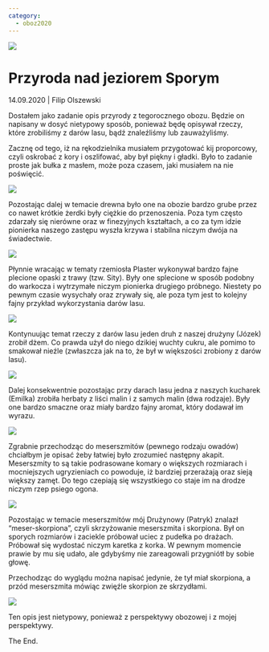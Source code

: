 ```yaml
---
category:
  - oboz2020
---
```


![](https://lh4.googleusercontent.com/fCOriq87EZtoWbXKhVQdgbsKnsl33fVsDrm-b9eu6UwtHun8qSbVxrzjfX3ki1FooO1OJ5JpZZOPEaE5XrS97qFq0g6sLAZd2NUyPykIpSa9Ssy5qnPn71k7vmZ4urTSipCXQ0ez)

# Przyroda nad jeziorem Sporym

14.09.2020 | Filip Olszewski

Dostałem jako zadanie opis przyrody z tegorocznego obozu. Będzie on napisany w dosyć nietypowy sposób, ponieważ będę opisywał rzeczy, które zrobiliśmy z darów lasu, bądź znaleźliśmy lub zauważyliśmy.

Zacznę od tego, iż na rękodzielnika musiałem przygotować kij proporcowy, czyli oskrobać z kory i oszlifować, aby był piękny i gładki. Było to zadanie proste jak bułka z masłem, może poza czasem, jaki musiałem na nie poświęcić.

![](https://lh5.googleusercontent.com/pX_malqbo8iiNDJneHMGCcU4b1c53tHxVORJz-Hs3vOW70Bud-9cJxTcO1vghJ2HJBHePNMGpUUHyXri0vpKIVDBsQwr1WsRX_4m4xh-cs_a-vQrfLv_RjsWta2wxz22fJVVbNkE)

Pozostając dalej w temacie drewna było one na obozie bardzo grube przez co nawet krótkie żerdki były ciężkie do przenoszenia. Poza tym często zdarzały się nierówne oraz w finezyjnych kształtach, a co za tym idzie pionierka naszego zastępu wyszła krzywa i stabilna niczym dwója na świadectwie.

![](https://lh6.googleusercontent.com/kwJPWAsUOOQL2FYmW0rff4Q8IPAdM2RIyNtf-FPWm-Og_FTHx0fvhNYF6U45l1p4s2p6gmYG3EF1neUfaMWOOm5raGbX9qG-VRIPeDM14uwGcR-bMkAu6vDAWsT03cTSjeAVkxOm)

Płynnie wracając w tematy rzemiosła Plaster wykonywał bardzo fajne plecione opaski z trawy (tzw. Sity). Były one splecione w sposób podobny do warkocza i wytrzymałe niczym pionierka drugiego próbnego. Niestety po pewnym czasie wysychały oraz zrywały się, ale poza tym jest to kolejny fajny przykład wykorzystania darów lasu.

![](https://lh6.googleusercontent.com/q0QGzULO1x4y7DrF0JQ5ChJYy9dhcB8lTYAP5klY6MzuQ2JlWzx0QDrsFRPb-BNRGmW8hHL51_GvorlTC1d4oznaY9xFBj2evl1UgH0QpacRWA0nOvUHLl5h597B-wIAT9HY23wQ)

Kontynuując temat rzeczy z darów lasu jeden druh z naszej drużyny (Józek) zrobił dżem. Co prawda użył do niego dzikiej wuchty cukru, ale pomimo to smakował nieźle (zwłaszcza jak na to, że był w większości zrobiony z darów lasu).

![](https://lh4.googleusercontent.com/qYxVay6F3axadCLZgnU1X4FEoDGcngH_XSJsVbR8K6WEcal6_uZj8o0y-l1JnyOqhtF64o_P75b3yiX3QlJlsFX7FnlLipmYAfBzxSbwXqpMkb_CelLf1ztTGnDHuZ016hPjtgwv)

Dalej konsekwentnie pozostając przy darach lasu jedna z naszych kucharek (Emilka) zrobiła herbaty z liści malin i z samych malin (dwa rodzaje). Były one bardzo smaczne oraz miały bardzo fajny aromat, który dodawał im wyrazu.

![](https://lh6.googleusercontent.com/q9qC_eMd-nYjy6SinwwpIhWQGqO5RS40sVebT696_eRPMeIfS72jMhEqAvIGXkksHcA-O2jnHG6MKJ8GdHmdX9nn_3hSZonL17aq6GgJq6LGT-5CT14aon5TKWY5WUTQF27V9GYg)

Zgrabnie przechodząc do meserszmitów (pewnego rodzaju owadów) chciałbym je opisać żeby łatwiej było zrozumieć następny akapit. Meserszmity to są takie podrasowane komary o większych rozmiarach i mocniejszych ugryzieniach co powoduje, iż bardziej przerażają oraz sieją większy zamęt. Do tego czepiają się wszystkiego co staje im na drodze niczym rzep psiego ogona.

![](https://lh4.googleusercontent.com/2tGHGV8JJSu6n6T6Z9k_F0a37_iJDjD8oYjeUpMTPiNX-AqrdluyXfiZBFgK2s0AOtzE8BwUidGhHTNd8ZSNNgRR2Mwe9DwAZYpdlVyMeG7cLgTcEBkJoWs4aHNrgtGS61GICFRZ)

Pozostając w temacie meserszmitów mój Drużynowy (Patryk) znalazł “meser-skorpiona”, czyli skrzyżowanie meserszmita i skorpiona. Był on sporych rozmiarów i zaciekle próbował uciec z pudełka po drażach. Próbował się wydostać niczym karetka z korka. W pewnym momencie prawie by mu się udało, ale gdybyśmy nie zareagowali przygniótł by sobie głowę.

Przechodząc do wyglądu można napisać jedynie, że tył miał skorpiona, a przód meserszmita mówiąc zwięźle skorpion ze skrzydłami.

![](https://lh6.googleusercontent.com/mcMB5L-Z3X1Iplns_YFfL_PIaXBTmBZCnvZNkH3K4rpPmATtZ8Bqk3JJ604arLoUD0WETEgblr2AX0quA81KxcS7n1tSiUruVh-N9ctjJM-KxLwX0Ly7RG7waW_Ayanl-zYCVk6b)

Ten opis jest nietypowy, ponieważ z perspektywy obozowej i z mojej perspektywy.

The End.
